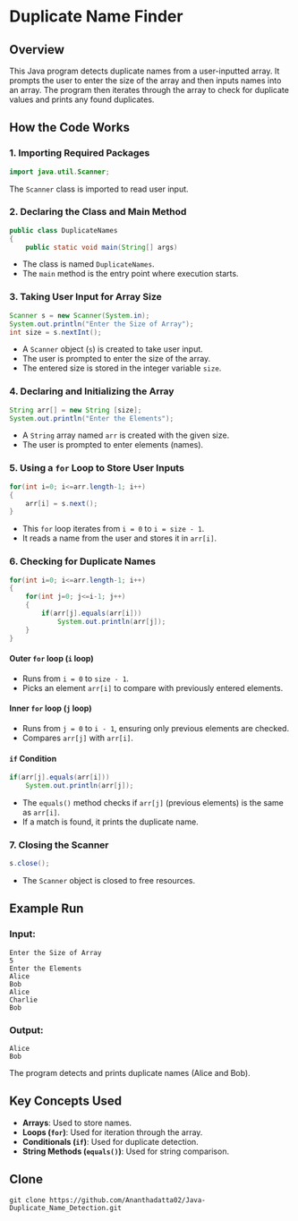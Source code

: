 

# Duplicate Name Finder

## Overview
This Java program detects duplicate names from a user-inputted array. It prompts the user to enter the size of the array and then inputs names into an array. The program then iterates through the array to check for duplicate values and prints any found duplicates.

## How the Code Works

### 1. Importing Required Packages
```java
import java.util.Scanner;
```
The `Scanner` class is imported to read user input.

### 2. Declaring the Class and Main Method
```java
public class DuplicateNames
{
    public static void main(String[] args)
```
- The class is named `DuplicateNames`.
- The `main` method is the entry point where execution starts.

### 3. Taking User Input for Array Size
```java
Scanner s = new Scanner(System.in);
System.out.println("Enter the Size of Array");
int size = s.nextInt();
```
- A `Scanner` object (`s`) is created to take user input.
- The user is prompted to enter the size of the array.
- The entered size is stored in the integer variable `size`.

### 4. Declaring and Initializing the Array
```java
String arr[] = new String [size];
System.out.println("Enter the Elements");
```
- A `String` array named `arr` is created with the given size.
- The user is prompted to enter elements (names).

### 5. Using a `for` Loop to Store User Inputs
```java
for(int i=0; i<=arr.length-1; i++)
{
    arr[i] = s.next();
}
```
- This `for` loop iterates from `i = 0` to `i = size - 1`.
- It reads a name from the user and stores it in `arr[i]`.

### 6. Checking for Duplicate Names
```java
for(int i=0; i<=arr.length-1; i++)
{
    for(int j=0; j<=i-1; j++)
    {
        if(arr[j].equals(arr[i]))
            System.out.println(arr[j]);
    }
}
```
#### **Outer `for` loop (`i` loop)**
- Runs from `i = 0` to `size - 1`.
- Picks an element `arr[i]` to compare with previously entered elements.

#### **Inner `for` loop (`j` loop)**
- Runs from `j = 0` to `i - 1`, ensuring only previous elements are checked.
- Compares `arr[j]` with `arr[i]`.

#### **`if` Condition**
```java
if(arr[j].equals(arr[i]))
    System.out.println(arr[j]);
```
- The `equals()` method checks if `arr[j]` (previous elements) is the same as `arr[i]`.
- If a match is found, it prints the duplicate name.

### 7. Closing the Scanner
```java
s.close();
```
- The `Scanner` object is closed to free resources.

## Example Run
### **Input:**
```
Enter the Size of Array
5
Enter the Elements
Alice
Bob
Alice
Charlie
Bob
```
### **Output:**
```
Alice
Bob
```
The program detects and prints duplicate names (Alice and Bob).

## Key Concepts Used
- **Arrays**: Used to store names.
- **Loops (`for`)**: Used for iteration through the array.
- **Conditionals (`if`)**: Used for duplicate detection.
- **String Methods (`equals()`)**: Used for string comparison.

## Clone
```
git clone https://github.com/Ananthadatta02/Java-Duplicate_Name_Detection.git
```
